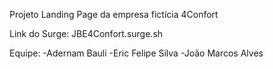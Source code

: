 Projeto Landing Page da empresa fictícia 4Confort

Link do Surge:
JBE4Confort.surge.sh

Equipe:
-Adernam Bauli
-Eric Felipe Silva
-João Marcos Alves



